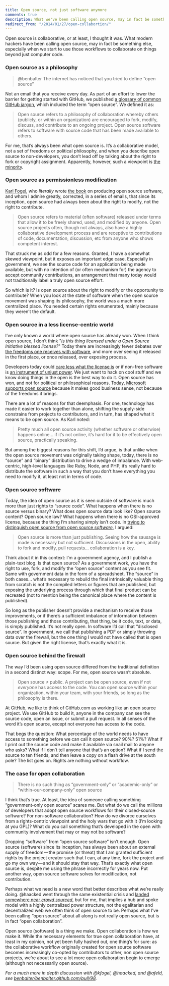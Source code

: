 ```yaml
---
title: Open source, not just software anymore
comments: true
description: What we've been calling open source, may in fact be something else, especially when we start to use those workflows to collaborate on things beyond code.
redirect_from: "/2014/01/27/open-collabortion/"
---
```


Open source is collaborative, or at least, I thought it was. What modern hackers have been calling open source, may in fact be something else, especially when we start to use those workflows to collaborate on things beyond just computer code.

### Open source as a philosophy

> @benbalter The internet has noticed that you tried to define “open source”

Not an email that you receive every day. As part of an effort to lower the barrier for getting started with GitHub, we published [a glossary of common GitHub jargon](https://help.github.com/articles/github-glossary#open-source), which included the term “open source”. We defined it as:

> Open source refers to a philosophy of collaboration whereby others (publicly, or within an organization) are encouraged to fork, modify, discuss, and contribute to an ongoing project. Open source software refers to software with source code that has been made available to others.

For me, that’s always been what open source is. It’s a collaborative model, not a set of freedoms or political philosophy, and when you describe open source to non-developers, you don’t lead off by talking about the right to fork or copyright assignment. Apparently, however, such a viewpoint is [the minority](https://twitter.com/kfogel/status/386259984817717248).

### Open source as permissionless modification

[Karl Fogel](http://www.red-bean.com/kfogel/), who *literally* wrote [the book](http://producingoss.com/) on producing open source software, and whom I admire greatly, corrected, in a series of emails, that since its inception, open source had always been about the right to modify, not the right to contribute.

> Open source refers to material (often software) released under terms that allow it to be freely shared, used, and modified by anyone. Open source projects often, though not always, also have a highly collaborative development process and are receptive to contributions of code, documentation, discussion, etc from anyone who shows competent interest.

That struck me as odd for a few reasons. Granted, I have a somewhat skewed viewpoint, but it exposes an important edge case. Especially in government, we see the source code for an application being made available, but with no intention of (or often mechanism for) the agency to accept community contributions, an arrangement that many today would not traditionally label a truly open source effort.

So which is it? Is open source about the right to modify or the opportunity to contribute? When you look at the state of software when the open source movement was shaping its philosophy, the world was a much more centralized place. You needed certain rights enumerated, mainly because they weren’t the default.

### Open source in a less license-centric world

I’ve only known a world where open source has already won. When I think open source, I don’t think "*is this thing licensed under a Open Source Initiative blessed license?*" Today there are increasingly fewer debates over [the freedoms one receives with software](https://www.gnu.org/philosophy/free-sw.html), and more over seeing it released in the first place, or once released, over exposing process.

Developers today could [care less what the license is](http://opensource.com/law/13/2/post-open-source-software-licensing) or if non-free software is [an instrument of unjust power](https://www.gnu.org/philosophy/free-software-even-more-important.html). We just want to hack on cool stuff and we know doing things in the open is the best way to do it. Open source has won, and not for political or philosophical reasons. Today, [Microsoft supports open source](http://www.microsoft.com/opensource/directory.aspx) because it makes good business sense, not because of the freedoms it brings.

There are a lot of reasons for that deemphasis. For one, technology has made it easier to work together than alone, shifting the supply-side constrains from projects to contributors, and in turn, has shaped what it means to be open source. As Karl noted:

> Pretty much all open source activity (whether software or otherwise) happens online… if it’s not online, it’s hard for it to be effectively open source, practically speaking.

But among the biggest reasons for this shift, I’d argue, is that unlike when the open source movement was originally taking shape, today, there is no “source” and “binary” distribution to drive a wedge of imbalance. With web-centric, high-level languages like Ruby, Node, and PHP, it’s really hard to distribute the software in such a way that you don’t have everything you need to modify it, at least not in terms of code.

### Open source <del>software</del>

Today, the idea of open source as it is seen outside of software is much more than just rights to “source code”. What happens when there is no source versus binary? What does open source data look like? Open source content? Open source law? What happens when there is no OSI-approved license, because the thing I’m sharing simply isn’t code. In [trying to distinguish open source from open source *software*](http://haacked.com/archive/2012/02/16/open-source-and-open-source-software-are-not-the-same.aspx/), I argued:

> Open source is more than just publishing. Seeing how the sausage is made is necessary but not sufficient. Discussions in the open, ability to fork and modify, pull requests… collaboration is a key.

Think about it in this context: I’m a government agency, and I publish a plain-text blog. Is that open source? As a government work, you have the right to use, fork, and modify the “open source” content as you see fit. Same with government data in the form of a spreadsheet. The “source” in both cases… what’s necessary to rebuild the final intrinsically valuable thing from scratch is not the compiled letters or figures that are published, but exposing the underlying process through which that final product can be recreated (not to mention being the canonical place where the content is published).

So long as the publisher doesn’t provide a mechanism to receive those improvements, or if there’s a sufficient imbalance of information between those publishing and those contributing, that thing, be it code, text, or data, is simply published. It’s not really open. In software I’d call that “disclosed source”. In government, we call that publishing a PDF or simply throwing data over the firewall, but the one thing I would not have called that is open source. But given the right license, that’s exactly what it is.

### Open source behind the firewall

The way I’d been using open source differed from the traditional definition in a second distinct way: scope. For me, open source wasn’t absolute.

> Open source ≠ public. A project can be open source, even if not *everyone* has access to the code. You can open source within your organization, within your team, with your friends, so long as the philosophy is there.

At GitHub, we like to think of GitHub.com as working like an open source project. We use GitHub to build it, anyone in the company can see the source code, open an issue, or submit a pull request. In all senses of the word it’s open source, except not everyone has access to the code.

That begs the question: What percentage of the world needs to have access to something before we can call it open source? 90%? 51%? What if I print out the source code and make it available via snail mail to anyone who asks? What if I don’t tell anyone that that’s an option? What if I send the source to ten friends, and then leave a copy on a flash drive at the south pole? The list goes on. Rights are nothing without workflow.

### The case for open collaboration

> There is no such thing as “government-only” or “academic-only” or “within-our-company-only” open source

I think that’s true. At least, the idea of someone calling something “government-only open source” scares me. But what do we call the millions of developers that adopt open source workflows for their closed-source software? For non-software collaboration? How do we divorce ourselves from a rights-centric viewpoint and the holy wars that go with it (I’m looking at you GPL)? What do you call something that’s developed in the open with community involvement that may or may not be software?

Dropping “software” from “open source software” isn’t enough. Open source (software) since its inception, has always been about an external supply of freedom — the promise (or threat) that I am granted sufficient rights by the project creator such that I can, at any time, fork the project and go my own way — and it should stay that way. That’s exactly what open source is, despite me using the phrase incorrectly for years now. Put another way, open source software solves for modification, not contribution.

Perhaps what we need is a new word that better describes what we’re really doing. @haacked went through the same existential crisis and [landed somewhere near *crowd sourced*](http://haacked.com/archive/2012/02/22/spirit-of-open-source.aspx/), but for me, that implies a hub and spoke model with a highly centralized power structure, not the egalitarian and decentralized web we often think of open source to be. Perhaps what I’ve been calling “open source” about all along is not really open source, but is in fact “open collaboration”.

Open source (software) is a thing we make. Open collaboration is how we make it. While the necessary elements for true open collaboration have, at least in my opinion, not yet been fully hashed out, one thing’s for sure: as the collaborative workflow originally created for open source software becomes increasingly co-opted by contributors to other, non open source projects, we’re about to see a lot more open collaboration begin to emerge (although not necessarily open source).

*For a much more in depth discussion with @kfogel, @haacked, and @afeld, see [benbalter/benbalter.github.com/pull/98](https://github.com/benbalter/benbalter.github.com/pull/98).*
